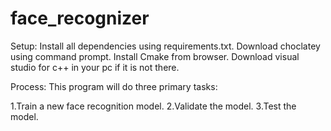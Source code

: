 # face_recognizer

Setup:
Install all dependencies using requirements.txt.
Download choclatey using command prompt.
Install Cmake from browser.
Download visual studio for c++ in your pc if it is not there.

Process:
This program will do three primary tasks:

1.Train a new face recognition model.
2.Validate the model.
3.Test the model.
